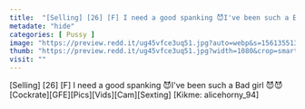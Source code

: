 ```yaml
---
title:  "[Selling] [26] [F] I need a good spanking 😈I've been such a Bad girl 😈😈 [Cockrate][GFE][Pics][Vids][Cam][Sexting] [Kikme: alicehorny_94]"
metadate: "hide"
categories: [ Pussy ]
image: "https://preview.redd.it/ug45vfce3uq51.jpg?auto=webp&s=156135513b5442011747e5023a3367713b8210c7"
thumb: "https://preview.redd.it/ug45vfce3uq51.jpg?width=1080&crop=smart&auto=webp&s=1087902ae26375cc5591bbdcb266f54bcb677dc9"
visit: ""
---
```

[Selling] [26] [F] I need a good spanking 😈I've been such a Bad girl 😈😈 [Cockrate][GFE][Pics][Vids][Cam][Sexting] [Kikme: alicehorny_94]
